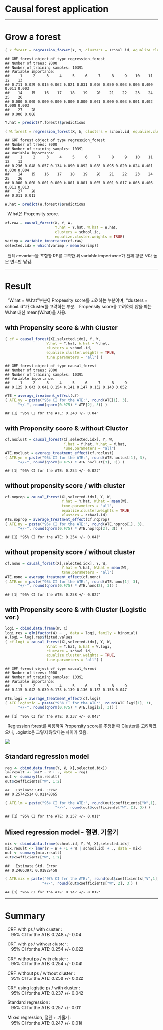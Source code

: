 Causal forest application
================

-----

# Grow a forest

``` r
( Y.forest = regression_forest(X, Y, clusters = school.id, equalize.cluster.weights = TRUE) )
```

    ## GRF forest object of type regression_forest 
    ## Number of trees: 2000 
    ## Number of training samples: 10391 
    ## Variable importance: 
    ##     1     2     3     4     5     6     7     8     9    10    11    12    13 
    ## 0.711 0.029 0.015 0.062 0.021 0.031 0.026 0.050 0.003 0.006 0.000 0.011 0.003 
    ##    14    15    16    17    18    19    20    21    22    23    24    25    26 
    ## 0.000 0.000 0.000 0.000 0.000 0.000 0.001 0.000 0.003 0.001 0.002 0.008 0.003 
    ##    27    28 
    ## 0.006 0.006

``` r
Y.hat = predict(Y.forest)$predictions
```

``` r
( W.forest = regression_forest(X, W, clusters = school.id, equalize.cluster.weights = TRUE) )
```

    ## GRF forest object of type regression_forest 
    ## Number of trees: 2000 
    ## Number of training samples: 10391 
    ## Variable importance: 
    ##     1     2     3     4     5     6     7     8     9    10    11    12    13 
    ## 0.236 0.048 0.057 0.134 0.090 0.092 0.088 0.095 0.020 0.024 0.001 0.030 0.004 
    ##    14    15    16    17    18    19    20    21    22    23    24    25    26 
    ## 0.000 0.000 0.001 0.000 0.001 0.001 0.005 0.001 0.017 0.003 0.006 0.011 0.013 
    ##    27    28 
    ## 0.011 0.011

``` r
W.hat = predict(W.forest)$predictions
```

  W.hat은 Propensity score.

``` r
cf.raw = causal_forest(X, Y, W,
                       Y.hat = Y.hat, W.hat = W.hat,
                       clusters = school.id,
                       equalize.cluster.weights = TRUE)
varimp = variable_importance(cf.raw)
selected.idx = which(varimp > mean(varimp))
```

  전체 covariate을 포함한 RF를 구축한 뒤 variable importance가 전체 평균 보다 높은 변수만 남김.

-----

# Result

  “W.hat = W.hat”부분이 Propensity score를 고려하는 부분이며, “clusters =
school.id”가 Cluster를 고려하는 부분.   Propensity score를 고려하지 않을 때는 W.hat
대신 mean(W.hat)을 사용.

## with Propensity score & with Cluster

``` r
( cf = causal_forest(X[,selected.idx], Y, W,
                   Y.hat = Y.hat, W.hat = W.hat,
                   clusters = school.id,
                   equalize.cluster.weights = TRUE,
                   tune.parameters = "all") )
```

    ## GRF forest object of type causal_forest 
    ## Number of trees: 2000 
    ## Number of training samples: 10391 
    ## Variable importance: 
    ##     1     2     3     4     5     6     7     8     9 
    ## 0.125 0.043 0.041 0.154 0.141 0.147 0.152 0.143 0.052

``` r
ATE = average_treatment_effect(cf) 
( ATE.yy = paste("95% CI for the ATE:", round(ATE[1], 3),
      "+/-", round(qnorm(0.975) * ATE[2], 3)) )
```

    ## [1] "95% CI for the ATE: 0.248 +/- 0.04"

## with Propensity score & without Cluster

``` r
cf.noclust = causal_forest(X[,selected.idx], Y, W,
                           Y.hat = Y.hat, W.hat = W.hat,
                           tune.parameters = "all")
ATE.noclust = average_treatment_effect(cf.noclust)
( ATE.yn = paste("95% CI for the ATE:", round(ATE.noclust[1], 3),
      "+/-", round(qnorm(0.975) * ATE.noclust[2], 3)) )
```

    ## [1] "95% CI for the ATE: 0.254 +/- 0.022"

## without propensity score / with cluster

``` r
cf.noprop = causal_forest(X[,selected.idx], Y, W,
                          Y.hat = Y.hat, W.hat = mean(W),
                          tune.parameters = "all",
                          equalize.cluster.weights = TRUE,
                          clusters = school.id)
ATE.noprop = average_treatment_effect(cf.noprop)
( ATE.ny = paste("95% CI for the ATE:", round(ATE.noprop[1], 3),
      "+/-", round(qnorm(0.975) * ATE.noprop[2], 3)) )
```

    ## [1] "95% CI for the ATE: 0.254 +/- 0.041"

## without propensity score / without cluster

``` r
cf.nono = causal_forest(X[,selected.idx], Y, W,
                          Y.hat = Y.hat, W.hat = mean(W),
                          tune.parameters = "all")
ATE.nono = average_treatment_effect(cf.nono)
( ATE.nn = paste("95% CI for the ATE:", round(ATE.nono[1], 3),
      "+/-", round(qnorm(0.975) * ATE.nono[2], 3)) )
```

    ## [1] "95% CI for the ATE: 0.258 +/- 0.022"

## with Propensity score & with Cluster (Logistic ver.)

``` r
logi = cbind.data.frame(W, X)
logi.res = glm(factor(W) ~ ., data = logi, family = binomial)
W.logi = logi.res$fitted.values
( cf.logi = causal_forest(X[,selected.idx], Y, W,
                   Y.hat = Y.hat, W.hat = W.logi,
                   clusters = school.id,
                   equalize.cluster.weights = TRUE,
                   tune.parameters = "all") )
```

    ## GRF forest object of type causal_forest 
    ## Number of trees: 2000 
    ## Number of training samples: 10391 
    ## Variable importance: 
    ##     1     2     3     4     5     6     7     8     9 
    ## 0.115 0.042 0.039 0.173 0.139 0.136 0.152 0.158 0.047

``` r
ATE.logi = average_treatment_effect(cf.logi) 
( ATE.logistic = paste("95% CI for the ATE:", round(ATE.logi[1], 3),
      "+/-", round(qnorm(0.975) * ATE.logi[2], 3)) )
```

    ## [1] "95% CI for the ATE: 0.237 +/- 0.042"

  Regression forest를 이용하여 Propensity score를 추정할 때 Cluster를 고려하였으나,
Logistic은 그렇지 않았다는 차이가 있음.

<img src="Causal-forest-application_files/figure-gfm/unnamed-chunk-9-1.png" style="display: block; margin: auto;" />

## Standard regression model

``` r
reg <- cbind.data.frame(Y, W, X[,selected.idx])
lm.result <- lm(Y ~ W + ., data = reg)
out <- summary(lm.result)
out$coefficients["W", 1:2]
```

    ##   Estimate Std. Error 
    ## 0.25742514 0.01148065

``` r
( ATE.lm = paste("95% CI for the ATE:", round(out$coefficients["W",1], 3),
                       "+/-", round(out$coefficients["W", 2], 3)) )
```

    ## [1] "95% CI for the ATE: 0.257 +/- 0.011"

## Mixed regression model - 절편, 기울기

``` r
mix <- cbind.data.frame(school.id, Y, W, X[,selected.idx])
mix.result <- lmer(Y ~ W + (1 + W | school.id) + ., data = mix)
out <- summary(mix.result)
out$coefficients["W", 1:2]
```

    ##   Estimate Std. Error 
    ## 0.24663975 0.01828458

``` r
( ATE.mix = paste("95% CI for the ATE:", round(out$coefficients["W",1], 3),
                 "+/-", round(out$coefficients["W", 2], 3)) )
```

    ## [1] "95% CI for the ATE: 0.247 +/- 0.018"

-----

# Summary

  CRF, with ps / with cluster :  
     95% CI for the ATE: 0.248 +/- 0.04

  CRF, with ps / without cluster :  
     95% CI for the ATE: 0.254 +/- 0.022

  CRF, without ps / with cluster :  
     95% CI for the ATE: 0.254 +/- 0.041

  CRF, without ps / without cluster :  
     95% CI for the ATE: 0.258 +/- 0.022

  CRF, using logistic ps / with cluster :  
     95% CI for the ATE: 0.237 +/- 0.042

  Standard regression :  
     95% CI for the ATE: 0.257 +/- 0.011

  Mixed regression, 절편 + 기울기 :  
     95% CI for the ATE: 0.247 +/- 0.018
